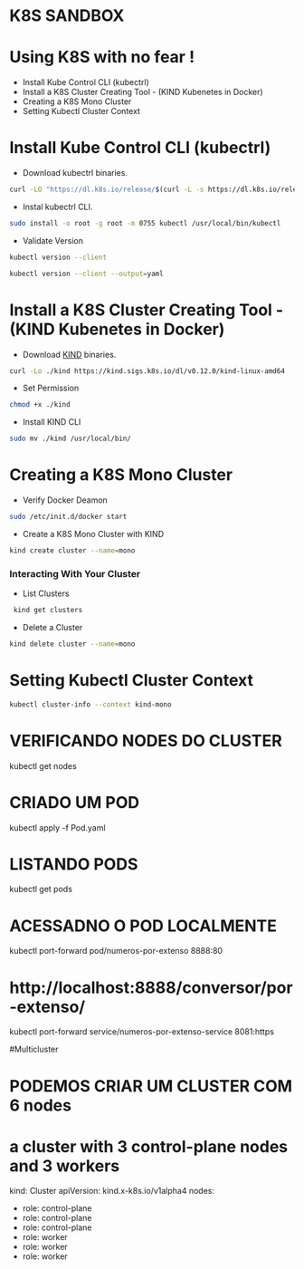 # K8S SANDBOX
# Using K8S with no fear !

- Install Kube Control CLI (kubectrl)
- Install a K8S Cluster Creating Tool - (KIND Kubenetes in Docker)
- Creating a K8S Mono Cluster
- Setting Kubectl Cluster Context

# Install Kube Control CLI (kubectrl)
- Download kubectrl binaries. 
```sh
curl -LO "https://dl.k8s.io/release/$(curl -L -s https://dl.k8s.io/release/stable.txt)/bin/linux/amd64/kubectl"
```
- Instal kubectrl CLI. 

```sh
sudo install -o root -g root -m 0755 kubectl /usr/local/bin/kubectl
```

- Validate Version

```sh
kubectl version --client
```
```sh
kubectl version --client --output=yaml  
```

# Install a K8S Cluster Creating Tool - (KIND Kubenetes in Docker)
- Download  [KIND](https://kind.sigs.k8s.io/)  binaries. 
```sh
curl -Lo ./kind https://kind.sigs.k8s.io/dl/v0.12.0/kind-linux-amd64
```
- Set Permission
```sh
chmod +x ./kind
```
- Install KIND CLI
```sh
sudo mv ./kind /usr/local/bin/
```

# Creating a K8S Mono Cluster
- Verify Docker Deamon
```sh
sudo /etc/init.d/docker start
```
- Create a K8S Mono Cluster with KIND
```sh
kind create cluster --name=mono
```

### Interacting With Your Cluster
- List Clusters
 ```sh
  kind get clusters
 ```
- Delete a Cluster
```sh
kind delete cluster --name=mono
```

# Setting Kubectl Cluster Context 

```sh
kubectl cluster-info --context kind-mono
```

# VERIFICANDO NODES DO CLUSTER
kubectl get nodes

# CRIADO UM POD 
kubectl apply -f Pod.yaml

# LISTANDO PODS
kubectl get pods

# ACESSADNO O POD LOCALMENTE
kubectl port-forward pod/numeros-por-extenso 8888:80
# http://localhost:8888/conversor/por-extenso/


kubectl port-forward service/numeros-por-extenso-service 8081:https

#Multicluster  

# PODEMOS CRIAR UM CLUSTER COM 6 nodes
# a cluster with 3 control-plane nodes and 3 workers
kind: Cluster
apiVersion: kind.x-k8s.io/v1alpha4
nodes:
- role: control-plane
- role: control-plane
- role: control-plane
- role: worker
- role: worker
- role: worker


